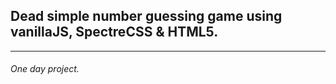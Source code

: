 ## Dead simple number guessing game using vanillaJS, SpectreCSS & HTML5.
---
###### One day project.